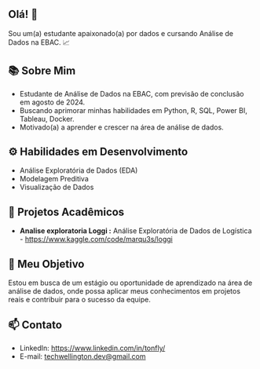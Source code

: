 ## Olá! 👋

Sou um(a) estudante apaixonado(a) por dados e cursando Análise de Dados na EBAC. 📈

## 📚 Sobre Mim

* Estudante de Análise de Dados na EBAC, com previsão de conclusão em agosto de 2024.
* Buscando aprimorar minhas habilidades em Python, R, SQL, Power BI, Tableau, Docker.
* Motivado(a) a aprender e crescer na área de análise de dados.

## ⚙️ Habilidades em Desenvolvimento

* Análise Exploratória de Dados (EDA)
* Modelagem Preditiva
* Visualização de Dados


## 🌱 Projetos Acadêmicos

* **Analise exploratoria Loggi :** Análise Exploratória de Dados de Logística - https://www.kaggle.com/code/marqu3s/loggi

## 🎯 Meu Objetivo

Estou em busca de um estágio ou oportunidade de aprendizado na área de análise de dados, onde possa aplicar meus conhecimentos em projetos reais e contribuir para o sucesso da equipe.

## 📫 Contato

* LinkedIn: https://www.linkedin.com/in/tonfly/
* E-mail: techwellington.dev@gmail.com
